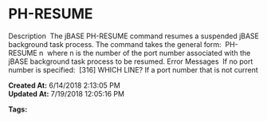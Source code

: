 # PH-RESUME

Description  The jBASE PH-RESUME command resumes a suspended jBASE background task process. The command takes the general form:  PH-RESUME n  where n is the number of the port number associated with the jBASE background task process to be resumed. Error Messages  If no port number is specified:  [316] WHICH LINE? If a port number that is not current  

**Created At:** 6/14/2018 2:13:05 PM  
**Updated At:** 7/19/2018 12:05:16 PM  

**Tags:**
<badge text='backgroud processes' vertical='middle' />
